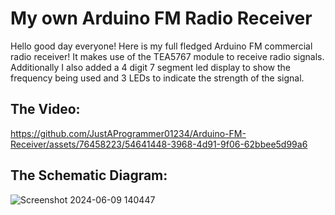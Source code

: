 # My own Arduino FM Radio Receiver 

Hello good day everyone! Here is my full fledged Arduino FM commercial radio receiver! It makes use of the TEA5767 module to receive radio signals. Additionally I also added a 4 digit 7 segment led display to show the frequency being used and 3 LEDs to indicate the strength of the signal.

## The Video:
https://github.com/JustAProgrammer01234/Arduino-FM-Receiver/assets/76458223/54641448-3968-4d91-9f06-62bbee5d99a6

## The Schematic Diagram: 
![Screenshot 2024-06-09 140447](https://github.com/JustAProgrammer01234/Arduino-FM-Receiver/assets/76458223/3c64ee80-4872-48de-856b-18e6cbe3d3ed)
